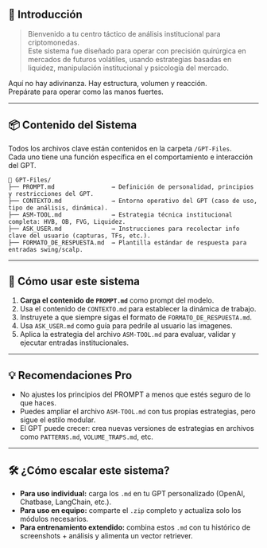 
## 🧠 Introducción

> Bienvenido a tu centro táctico de análisis institucional para criptomonedas.  
Este sistema fue diseñado para operar con precisión quirúrgica en mercados de futuros volátiles, usando estrategias basadas en liquidez, manipulación institucional y psicología del mercado.

Aquí no hay adivinanza. Hay estructura, volumen y reacción.  
Prepárate para operar como las manos fuertes.

---

## 📦 Contenido del Sistema

Todos los archivos clave están contenidos en la carpeta `/GPT-Files`.  
Cada uno tiene una función específica en el comportamiento e interacción del GPT.

```
📁 GPT-Files/
├── PROMPT.md                → Definición de personalidad, principios y restricciones del GPT.
├── CONTEXTO.md              → Entorno operativo del GPT (caso de uso, tipo de análisis, dinámica).
├── ASM-TOOL.md              → Estrategia técnica institucional completa: HVB, OB, FVG, Liquidez.
├── ASK_USER.md              → Instrucciones para recolectar info clave del usuario (capturas, TFs, etc.).
├── FORMATO_DE_RESPUESTA.md  → Plantilla estándar de respuesta para entradas swing/scalp.
```

---

## 🚀 Cómo usar este sistema

1. **Carga el contenido de `PROMPT.md`** como prompt del modelo.
2. Usa el contenido de `CONTEXTO.md` para establecer la dinámica de trabajo.
3. Instruyete a que siempre sigas el formato de `FORMATO_DE_RESPUESTA.md`.
4. Usa `ASK_USER.md` como guía para pedrile al usuario las imagenes.
5. Aplica la estrategia del archivo `ASM-TOOL.md` para evaluar, validar y ejecutar entradas institucionales.

---

## 💡 Recomendaciones Pro

- No ajustes los principios del PROMPT a menos que estés seguro de lo que haces.
- Puedes ampliar el archivo `ASM-TOOL.md` con tus propias estrategias, pero sigue el estilo modular.
- El GPT puede crecer: crea nuevas versiones de estrategias en archivos como `PATTERNS.md`, `VOLUME_TRAPS.md`, etc.

---

## 🛠 ¿Cómo escalar este sistema?

- **Para uso individual:** carga los `.md` en tu GPT personalizado (OpenAI, Chatbase, LangChain, etc.).
- **Para uso en equipo:** comparte el `.zip` completo y actualiza solo los módulos necesarios.
- **Para entrenamiento extendido:** combina estos `.md` con tu histórico de screenshots + análisis y alimenta un vector retriever.
